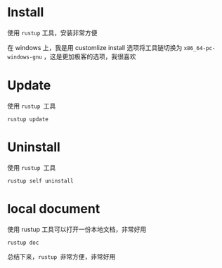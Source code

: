 # Install

使用 `rustup` 工具，安装非常方便

在 windows 上，我是用 customlize install 选项将工具链切换为 `x86_64-pc-windows-gnu` ，这是更加极客的选项，我很喜欢

# Update

使用 `rustup `工具

```shell
rustup update
```

# Uninstall

使用 `rustup `工具

```shell
rustup self uninstall
```

# local document

使用 rustup 工具可以打开一份本地文档，非常好用

```shell
rustup doc
```

总结下来，`rustup `非常方便，非常好用
